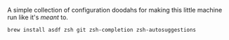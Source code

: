 A simple collection of configuration doodahs for making this little machine run like it's *meant* to.

```
brew install asdf zsh git zsh-completion zsh-autosuggestions
```
